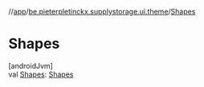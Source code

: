 //[app](../../index.md)/[be.pieterpletinckx.supplystorage.ui.theme](index.md)/[Shapes](-shapes.md)

# Shapes

[androidJvm]\
val [Shapes](-shapes.md): [Shapes](https://developer.android.com/reference/kotlin/androidx/compose/material3/Shapes.html)
